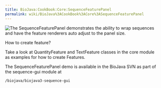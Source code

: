 ```yaml
---
title: BioJava:CookBook:Core:SequenceFeaturePanel
permalink: wiki/BioJava%3ACookBook%3ACore%3ASequenceFeaturePanel
---
```


![The SequenceFeaturePanel demonstrates the ability to wrap sequences
and have the feature renderers auto adjust to the panel
size.](SequenceFeaturePanel.png  "The SequenceFeaturePanel demonstrates the ability to wrap sequences and have the feature renderers auto adjust to the panel size.")

How to create feature?

Take a look at QuantityFeature and TextFeature classes in the core
module as examples for how to create Features.

The SequenceFeaturePanel demo is available in the BioJava SVN as part of
the sequence-gui module at

    /biojava/biojava3-sequence-gui
